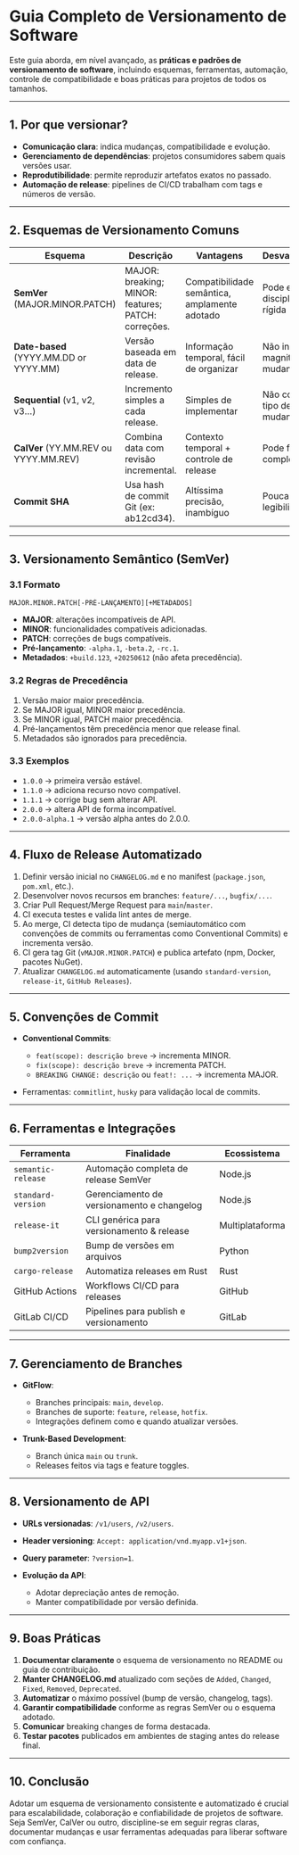 # Guia Completo de Versionamento de Software

Este guia aborda, em nível avançado, as **práticas e padrões de versionamento de software**, incluindo esquemas, ferramentas, automação, controle de compatibilidade e boas práticas para projetos de todos os tamanhos.

---

## 1. Por que versionar?

* **Comunicação clara**: indica mudanças, compatibilidade e evolução.
* **Gerenciamento de dependências**: projetos consumidores sabem quais versões usar.
* **Reprodutibilidade**: permite reproduzir artefatos exatos no passado.
* **Automação de release**: pipelines de CI/CD trabalham com tags e números de versão.

---

## 2. Esquemas de Versionamento Comuns

| Esquema                                | Descrição                                           | Vantagens                                     | Desvantagens                     |
| -------------------------------------- | --------------------------------------------------- | --------------------------------------------- | -------------------------------- |
| **SemVer** (MAJOR.MINOR.PATCH)         | MAJOR: breaking; MINOR: features; PATCH: correções. | Compatibilidade semântica, amplamente adotado | Pode exigir disciplina rígida    |
| **Date-based** (YYYY.MM.DD or YYYY.MM) | Versão baseada em data de release.                  | Informação temporal, fácil de organizar       | Não indica magnitude de mudanças |
| **Sequential** (v1, v2, v3…)           | Incremento simples a cada release.                  | Simples de implementar                        | Não comunica tipo de mudança     |
| **CalVer** (YY.MM.REV ou YYYY.MM.REV)  | Combina data com revisão incremental.               | Contexto temporal + controle de release       | Pode ficar complexo              |
| **Commit SHA**                         | Usa hash de commit Git (ex: ab12cd34).              | Altíssima precisão, inambíguo                 | Pouca legibilidade               |

---

## 3. Versionamento Semântico (SemVer)

### 3.1 Formato

```text
MAJOR.MINOR.PATCH[-PRÉ-LANÇAMENTO][+METADADOS]
```

* **MAJOR**: alterações incompatíveis de API.
* **MINOR**: funcionalidades compatíveis adicionadas.
* **PATCH**: correções de bugs compatíveis.
* **Pré-lançamento**: `-alpha.1`, `-beta.2`, `-rc.1`.
* **Metadados**: `+build.123`, `+20250612` (não afeta precedência).

### 3.2 Regras de Precedência

1. Versão maior maior precedência.
2. Se MAJOR igual, MINOR maior precedência.
3. Se MINOR igual, PATCH maior precedência.
4. Pré-lançamentos têm precedência menor que release final.
5. Metadados são ignorados para precedência.

### 3.3 Exemplos

* `1.0.0` → primeira versão estável.
* `1.1.0` → adiciona recurso novo compatível.
* `1.1.1` → corrige bug sem alterar API.
* `2.0.0` → altera API de forma incompatível.
* `2.0.0-alpha.1` → versão alpha antes do 2.0.0.

---

## 4. Fluxo de Release Automatizado

1. Definir versão inicial no `CHANGELOG.md` e no manifest (`package.json`, `pom.xml`, etc.).
2. Desenvolver novos recursos em branches: `feature/...`, `bugfix/...`.
3. Criar Pull Request/Merge Request para `main`/`master`.
4. CI executa testes e valida lint antes de merge.
5. Ao merge, CI detecta tipo de mudança (semiautomático com convenções de commits ou ferramentas como Conventional Commits) e incrementa versão.
6. CI gera tag Git (`vMAJOR.MINOR.PATCH`) e publica artefato (npm, Docker, pacotes NuGet).
7. Atualizar `CHANGELOG.md` automaticamente (usando `standard-version`, `release-it`, `GitHub Releases`).

---

## 5. Convenções de Commit

* **Conventional Commits**:

  * `feat(scope): descrição breve` → incrementa MINOR.
  * `fix(scope): descrição breve` → incrementa PATCH.
  * `BREAKING CHANGE: descrição` ou `feat!: ...` → incrementa MAJOR.
* Ferramentas: `commitlint`, `husky` para validação local de commits.

---

## 6. Ferramentas e Integrações

| Ferramenta         | Finalidade                                 | Ecossistema     |
| ------------------ | ------------------------------------------ | --------------- |
| `semantic-release` | Automação completa de release SemVer       | Node.js         |
| `standard-version` | Gerenciamento de versionamento e changelog | Node.js         |
| `release-it`       | CLI genérica para versionamento & release  | Multiplataforma |
| `bump2version`     | Bump de versões em arquivos                | Python          |
| `cargo-release`    | Automatiza releases em Rust                | Rust            |
| GitHub Actions     | Workflows CI/CD para releases              | GitHub          |
| GitLab CI/CD       | Pipelines para publish e versionamento     | GitLab          |

---

## 7. Gerenciamento de Branches

* **GitFlow**:

  * Branches principais: `main`, `develop`.
  * Branches de suporte: `feature`, `release`, `hotfix`.
  * Integrações definem como e quando atualizar versões.

* **Trunk-Based Development**:

  * Branch única `main` ou `trunk`.
  * Releases feitos via tags e feature toggles.

---

## 8. Versionamento de API

* **URLs versionadas**: `/v1/users`, `/v2/users`.
* **Header versioning**: `Accept: application/vnd.myapp.v1+json`.
* **Query parameter**: `?version=1`.
* **Evolução da API**:

  * Adotar depreciação antes de remoção.
  * Manter compatibilidade por versão definida.

---

## 9. Boas Práticas

1. **Documentar claramente** o esquema de versionamento no README ou guia de contribuição.
2. **Manter CHANGELOG.md** atualizado com seções de `Added`, `Changed`, `Fixed`, `Removed`, `Deprecated`.
3. **Automatizar** o máximo possível (bump de versão, changelog, tags).
4. **Garantir compatibilidade** conforme as regras SemVer ou o esquema adotado.
5. **Comunicar** breaking changes de forma destacada.
6. **Testar pacotes** publicados em ambientes de staging antes do release final.

---

## 10. Conclusão

Adotar um esquema de versionamento consistente e automatizado é crucial para escalabilidade, colaboração e confiabilidade de projetos de software. Seja SemVer, CalVer ou outro, discipline-se em seguir regras claras, documentar mudanças e usar ferramentas adequadas para liberar software com confiança.
